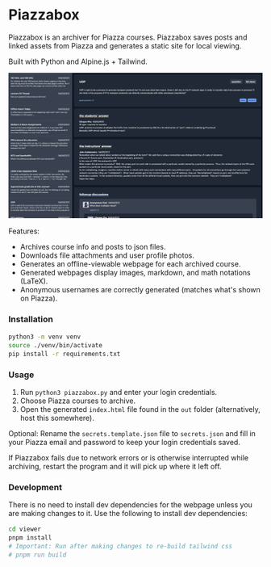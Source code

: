 # Piazzabox

Piazzabox is an archiver for Piazza courses. Piazzabox saves posts and linked
assets from Piazza and generates a static site for local viewing.

Built with Python and Alpine.js + Tailwind.

![screenshot](screenshot.png)

Features:
- Archives course info and posts to json files.
- Downloads file attachments and user profile photos.
- Generates an offline-viewable webpage for each archived course.
- Generated webpages display images, markdown, and math notations (LaTeX).
- Anonymous usernames are correctly generated (matches what's shown on Piazza).

### Installation

```sh
python3 -m venv venv
source ./venv/bin/activate
pip install -r requirements.txt
```

### Usage

1. Run `python3 piazzabox.py` and enter your login credentials.
2. Choose Piazza courses to archive.
3. Open the generated `index.html` file found in the `out` folder
   (alternatively, host this somewhere).

Optional: Rename the `secrets.template.json` file to `secrets.json` and fill
in your Piazza email and password to keep your login credentials saved.

If Piazzabox fails due to network errors or is otherwise interrupted while
archiving, restart the program and it will pick up where it left off.

### Development

There is no need to install dev dependencies for the webpage unless you are
making changes to it. Use the following to install dev dependencies:

```sh
cd viewer
pnpm install
# Important: Run after making changes to re-build tailwind css
# pnpm run build
```

